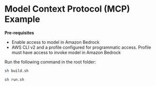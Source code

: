 # Model Context Protocol (MCP) Example

**Pre-requisites**
- Enable access to model in Amazon Bedrock
- AWS CLI v2 and a profile configured for programmatic access. Profile must have access to invoke model in Amazon Bedrock

Run the following command in the root folder:

```bash
sh build.sh

sh run.sh
```